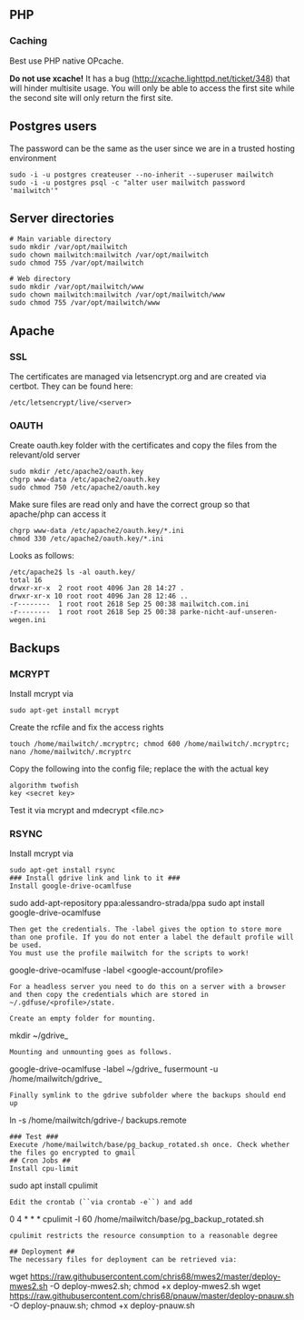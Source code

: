 ## PHP ##
### Caching ###
Best use PHP native OPcache.

**Do not use xcache!** It has a bug (http://xcache.lighttpd.net/ticket/348) that will hinder multisite usage. You will only be able to access the first site while the second site will only return the first site.
## Postgres users ##
The password can be the same as the user since we are in a trusted hosting environment
```
sudo -i -u postgres createuser --no-inherit --superuser mailwitch
sudo -i -u postgres psql -c "alter user mailwitch password 'mailwitch'"
```

## Server directories ##
```
# Main variable directory
sudo mkdir /var/opt/mailwitch
sudo chown mailwitch:mailwitch /var/opt/mailwitch
sudo chmod 755 /var/opt/mailwitch

# Web directory
sudo mkdir /var/opt/mailwitch/www
sudo chown mailwitch:mailwitch /var/opt/mailwitch/www
sudo chmod 755 /var/opt/mailwitch/www
```

## Apache ##
### SSL ###
The certificates are managed via letsencrypt.org and are created via certbot. They can be found here:
```
/etc/letsencrypt/live/<server>
```
### OAUTH ###
Create oauth.key folder with the certificates and copy the files from the relevant/old server
```
sudo mkdir /etc/apache2/oauth.key
chgrp www-data /etc/apache2/oauth.key
sudo chmod 750 /etc/apache2/oauth.key
```
Make sure files are read only and have the correct group so that apache/php can access it
```
chgrp www-data /etc/apache2/oauth.key/*.ini
chmod 330 /etc/apache2/oauth.key/*.ini
```
Looks as follows:
```
/etc/apache2$ ls -al oauth.key/
total 16
drwxr-xr-x  2 root root 4096 Jan 28 14:27 .
drwxr-xr-x 10 root root 4096 Jan 28 12:46 ..
-r--------  1 root root 2618 Sep 25 00:38 mailwitch.com.ini
-r--------  1 root root 2618 Sep 25 00:38 parke-nicht-auf-unseren-wegen.ini
```

## Backups ##
### MCRYPT ###
Install mcrypt via
```
sudo apt-get install mcrypt
```
Create the rcfile and fix the access rights
```
touch /home/mailwitch/.mcryptrc; chmod 600 /home/mailwitch/.mcryptrc; nano /home/mailwitch/.mcryptrc
```
Copy the following into the config file; replace the <secret key> with the actual key
```
algorithm twofish
key <secret key>
```

Test it via mcrypt <file> and mdecrypt <file.nc>
### RSYNC ###
Install mcrypt via
```
sudo apt-get install rsync
### Install gdrive link and link to it ###
Install google-drive-ocamlfuse
```
sudo add-apt-repository ppa:alessandro-strada/ppa
sudo apt install google-drive-ocamlfuse
```
Then get the credentials. The -label gives the option to store more than one profile. If you do not enter a label the default profile will be used.
You must use the profile mailwitch for the scripts to work!
```
google-drive-ocamlfuse -label <google-account/profile>
```
For a headless server you need to do this on a server with a browser and then copy the credentials which are stored in ~/.gdfuse/<profile>/state.

Create an empty folder for mounting.
```
mkdir ~/gdrive_<profile>
```
Mounting and unmounting goes as follows.
```
google-drive-ocamlfuse -label <profile> ~/gdrive_<profile>
fusermount -u /home/mailwitch/gdrive_<profile>
```
Finally symlink to the gdrive subfolder where the backups should end up
```
ln -s /home/mailwitch/gdrive-<profile>/<backupfolder-in-gdrive> backups.remote
```
### Test ###
Execute /home/mailwitch/base/pg_backup_rotated.sh once. Check whether the files go encrypted to gmail
## Cron Jobs ##
Install cpu-limit
```
sudo apt install cpulimit
```
Edit the crontab (``via crontab -e``) and add 
```
0 4 * * * cpulimit -l 60 /home/mailwitch/base/pg_backup_rotated.sh
```
cpulimit restricts the resource consumption to a reasonable degree

## Deployment ##
The necessary files for deployment can be retrieved via:
```
wget https://raw.githubusercontent.com/chris68/mwes2/master/deploy-mwes2.sh -O deploy-mwes2.sh; chmod +x deploy-mwes2.sh
wget https://raw.githubusercontent.com/chris68/pnauw/master/deploy-pnauw.sh -O deploy-pnauw.sh; chmod +x deploy-pnauw.sh
```
